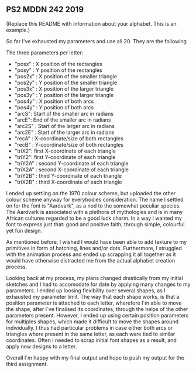 ## PS2 MDDN 242 2019

(Replace this README with information about your alphabet. This is an example.)

So far I've exhausted my parameters and use all 20. They are the following

The three parameters per letter:
  * "posx" : X position of the rectangles
  * "posy" : Y position of the rectangles
  *	"pos2x" : X position of the smaller triangle
  * "pos2y" : Y position of the smaller triangle
  *	"pos3x" : X position of the larger triangle
  * "pos3y" : Y position of the larger triangle
  * "pos4y" : X position of both arcs
  *	"pos4y" : Y position of both arcs
  * "arcS": Start of the smaller arc in radians
  * "arcE": End of the smaller arc in radians
  * "arc2S" : Start of the larger arc in radians
  * "arc2E" : Start of the larger arc in radians
  *	"recA" : X-coordinate/size of both rectangles
  *	"recB" : Y-coordinate/size of both rectangles
  *	"triX2": first X-coordinate of each triangle
  *	"triY2": first Y-coordinate of each triangle
  *	"triY2A" : second Y-coordinate of each triangle
  *	"triX2A" : second X-coordinate of each triangle
  * "triY2B" : third Y-coordinate of each triangle
  *	"triX2B" : third X-coordinate of each triangle

  I ended up settling on the 1970 colour scheme, but uploaded the other colour scheme anyway for everybodies consideration. The name I settled on for the font is "Aardvark", as a nod to the somewhat peculiar species.
  The Aardvark is associated with a plethora of mythologies and is in many African cultures regarded to be a good luck charm. In a way I wanted my font to express just that: good and positive faith, through simple,
  colourful yet fun design. 
  
  As mentioned before, I wished I would have been able to add texture to my primitives in form of hatching, lines and/or dots. Furthermore, I struggled with the animation process and ended up scrapping it all together
  as it would have otherwise distracted me from the actual alphabet creation process.
  
  Looking back at my process, my plans changed drastically from my initial sketches and I had to accomodate for date by applying many changes to my parameters. I ended up loosing flexibility over several shapes, as
  I exhausted my parameter limit. The way that each shape works, is that a position parameter is attached to each letter, wherefore I´m able to move the shape, after I´ve finalised its coordinates, through the helps
  of the other parameters present. However, I ended up using certain position parameters for multiples shapes, which made it difficult to move the shapes around individually. I thus had particular problems in case
  either both arcs or triangles where present in the same letter, as each were tied to similar coordinates. Often I needed to scrap initial font shapes as a result, and apply new designs to a letter.
  
  Overall I´m happy with my final output and hope to push my output for the third assignment.
